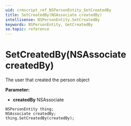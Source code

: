 ```yaml
---
uid: crmscript_ref_NSPersonEntity_SetCreatedBy
title: SetCreatedBy(NSAssociate createdBy)
intellisense: NSPersonEntity.SetCreatedBy
keywords: NSPersonEntity, GetCreatedBy
so.topic: reference
---
```


# SetCreatedBy(NSAssociate createdBy)

The user that created the person object

**Parameter:** 
* **createdBy** NSAssociate

```crmscript
NSPersonEntity thing;
NSAssociate createdBy;
thing.SetCreatedBy(createdBy);
```

